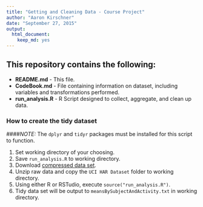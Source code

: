 ```yaml
---
title: "Getting and Cleaning Data - Course Project"
author: "Aaron Kirschner"
date: "September 27, 2015"
output:
  html_document:
    keep_md: yes
---
```



## This repository contains the following:
* __README.md__ - This file.
* __CodeBook.md__ - File containing information on dataset, including variables and transformations performed.
* __run_analysis.R__ - R Script designed to collect, aggregate, and clean up data.

### How to create the tidy dataset
####_NOTE:_ The `dplyr` and `tidyr` packages must be installed for this script to function.

1. Set working directory of your choosing. 
2. Save `run_analysis.R` to working directory.
3. Download [compressed data set](https://d396qusza40orc.cloudfront.net/getdata%2Fprojectfiles%2FUCI%20HAR%20Dataset.zip).
4. Unzip raw data and copy the `UCI HAR Dataset` folder to working directory.
5. Using either R or RSTudio, execute `source("run_analysis.R")`.
6. Tidy data set will be output to `meansBySubjectAndActivity.txt` in working directory.


